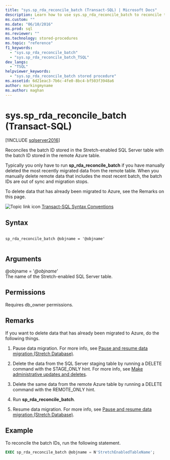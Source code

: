 ```yaml
---
title: "sys.sp_rda_reconcile_batch (Transact-SQL) | Microsoft Docs"
description: Learn how to use sys.sp_rda_reconcile_batch to reconcile the batch ID in the Stretch-enabled SQL Server table with the batch ID stored in the remote Azure table.
ms.custom: ""
ms.date: "06/10/2016"
ms.prod: sql
ms.reviewer: ""
ms.technology: stored-procedures
ms.topic: "reference"
f1_keywords: 
  - "sys.sp_rda_reconcile_batch"
  - "sys.sp_rda_reconcile_batch_TSQL"
dev_langs: 
  - "TSQL"
helpviewer_keywords: 
  - "sys.sp_rda_reconcile_batch stored procedure"
ms.assetid: 6d21eac3-7b6c-4fe0-8bc4-bf503f3948a6
author: markingmyname
ms.author: maghan
---
```

# sys.sp_rda_reconcile_batch (Transact-SQL)
[!INCLUDE [sqlserver2016](../../includes/applies-to-version/sqlserver2016.md)]

  Reconciles the batch ID stored in the Stretch-enabled SQL Server table with the batch ID stored in the remote Azure table.  
  
 Typically you only have to run **sp_rda_reconcile_batch** if you have manually deleted the most recently migrated data from the remote table. When you manually delete remote data that includes the most recent batch, the batch IDs are out of sync and migration stops.  
 
 To delete data that has already been migrated to Azure, see the Remarks on this page.
  
 ![Topic link icon](../../database-engine/configure-windows/media/topic-link.gif "Topic link icon") [Transact-SQL Syntax Conventions](../../t-sql/language-elements/transact-sql-syntax-conventions-transact-sql.md)  
   
## Syntax  
  
```  
  
sp_rda_reconcile_batch @objname = '@objname'  
  
```  
  
## Arguments  
 \@objname = '*\@objname*'  
 The name of the Stretch-enabled SQL Server table.  
  
## Permissions  
 Requires db_owner permissions.  
  
## Remarks  
 If you want to delete data that has already been migrated to Azure, do the following things.  
  
1.  Pause data migration. For more info, see [Pause and resume data migration &#40;Stretch Database&#41;](../../sql-server/stretch-database/pause-and-resume-data-migration-stretch-database.md).  
  
2.  Delete the data from the SQL Server staging table by running a DELETE command with the STAGE_ONLY hint. For more info, see [Make administrative updates and deletes](../../sql-server/stretch-database/manage-and-troubleshoot-stretch-database.md#adminHints).
  
3.  Delete the  same data from the remote Azure table by running a DELETE command with the REMOTE_ONLY hint.  
  
4.  Run **sp_rda_reconcile_batch**.  
  
5.  Resume data migration. For more info, see [Pause and resume data migration &#40;Stretch Database&#41;](../../sql-server/stretch-database/pause-and-resume-data-migration-stretch-database.md).  
  
## Example  
 To reconcile the batch IDs, run the following statement.  
  
```sql  
EXEC sp_rda_reconcile_batch @objname = N'StretchEnabledTableName';  
```  
  
  
